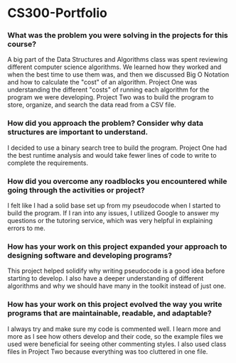 # CS300-Portfolio

### What was the problem you were solving in the projects for this course?
A big part of the Data Structures and Algorithms class was spent reviewing different computer science algorithms. We learned how they worked and when the best time to use them was, and then we discussed Big O Notation and how to calculate the "cost" of an algorithm. Project One was understanding the different "costs" of running each algorithm for the program we were developing. Project Two was to build the program to store, organize, and search the data read from a CSV file.


### How did you approach the problem? Consider why data structures are important to understand.
I decided to use a binary search tree to build the program. Project One had the best runtime analysis and would take fewer lines of code to write to complete the requirements.


### How did you overcome any roadblocks you encountered while going through the activities or project?
I felt like I had a solid base set up from my pseudocode when I started to build the program. If I ran into any issues, I utilized Google to answer my questions or the tutoring service, which was very helpful in explaining errors to me.


### How has your work on this project expanded your approach to designing software and developing programs?
This project helped solidify why writing pseudocode is a good idea before starting to develop. I also have a deeper understanding of different algorithms and why we should have many in the toolkit instead of just one.


### How has your work on this project evolved the way you write programs that are maintainable, readable, and adaptable?
I always try and make sure my code is commented well. I learn more and more as I see how others develop and their code, so the example files we used were beneficial for seeing other commenting styles. I also used class files in Project Two because everything was too cluttered in one file.
